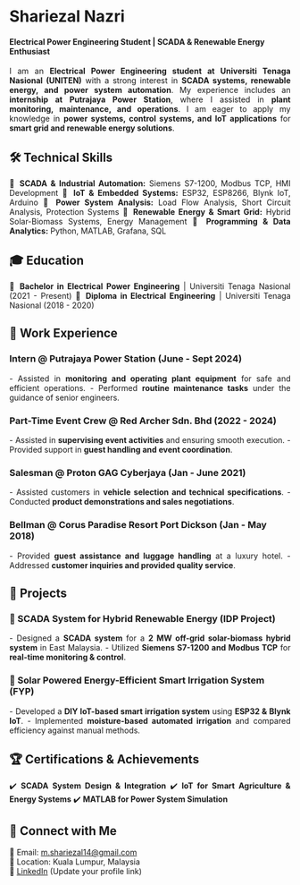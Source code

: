 # Shariezal Nazri  

#### Electrical Power Engineering Student | SCADA & Renewable Energy Enthusiast  

<p align="justify">  
I am an <b>Electrical Power Engineering student at Universiti Tenaga Nasional (UNITEN)</b> with a strong interest in <b>SCADA systems, renewable energy, and power system automation</b>. My experience includes an <b>internship at Putrajaya Power Station</b>, where I assisted in <b>plant monitoring, maintenance, and operations</b>. I am eager to apply my knowledge in <b>power systems, control systems, and IoT applications</b> for <b>smart grid and renewable energy solutions</b>.  
</p>  

## 🛠 Technical Skills  

<p align="justify">  
🔹 <b>SCADA & Industrial Automation:</b> Siemens S7-1200, Modbus TCP, HMI Development  
🔹 <b>IoT & Embedded Systems:</b> ESP32, ESP8266, Blynk IoT, Arduino  
🔹 <b>Power System Analysis:</b> Load Flow Analysis, Short Circuit Analysis, Protection Systems  
🔹 <b>Renewable Energy & Smart Grid:</b> Hybrid Solar-Biomass Systems, Energy Management  
🔹 <b>Programming & Data Analytics:</b> Python, MATLAB, Grafana, SQL  
</p>  

## 🎓 Education  

<p align="justify">  
🔹 <b>Bachelor in Electrical Power Engineering</b> | Universiti Tenaga Nasional (2021 - Present)  
🔹 <b>Diploma in Electrical Engineering</b> | Universiti Tenaga Nasional (2018 - 2020)  
</p>  

## 💼 Work Experience  

### **Intern @ Putrajaya Power Station (June - Sept 2024)**  
<p align="justify">  
- Assisted in <b>monitoring and operating plant equipment</b> for safe and efficient operations.  
- Performed <b>routine maintenance tasks</b> under the guidance of senior engineers.  
</p>  

### **Part-Time Event Crew @ Red Archer Sdn. Bhd (2022 - 2024)**  
<p align="justify">  
- Assisted in <b>supervising event activities</b> and ensuring smooth execution.  
- Provided support in <b>guest handling and event coordination</b>.  
</p>  

### **Salesman @ Proton GAG Cyberjaya (Jan - June 2021)**  
<p align="justify">  
- Assisted customers in <b>vehicle selection and technical specifications</b>.  
- Conducted <b>product demonstrations and sales negotiations</b>.  
</p>  

### **Bellman @ Corus Paradise Resort Port Dickson (Jan - May 2018)**  
<p align="justify">  
- Provided <b>guest assistance and luggage handling</b> at a luxury hotel.  
- Addressed <b>customer inquiries and provided quality service</b>.  
</p>  

## 📂 Projects  

### 🔹 SCADA System for Hybrid Renewable Energy (IDP Project)  
<p align="justify">  
- Designed a <b>SCADA system</b> for a <b>2 MW off-grid solar-biomass hybrid system</b> in East Malaysia.  
- Utilized <b>Siemens S7-1200 and Modbus TCP</b> for <b>real-time monitoring & control</b>.  
</p>  

### 🔹 Solar Powered Energy-Efficient Smart Irrigation System (FYP)  
<p align="justify">  
- Developed a <b>DIY IoT-based smart irrigation system</b> using <b>ESP32 & Blynk IoT</b>.  
- Implemented <b>moisture-based automated irrigation</b> and compared efficiency against manual methods.  
</p>  

## 🏆 Certifications & Achievements  

<p align="justify">  
✔️ <b>SCADA System Design & Integration</b>  
✔️ <b>IoT for Smart Agriculture & Energy Systems</b>  
✔️ <b>MATLAB for Power System Simulation</b>  
</p>  

## 📢 Connect with Me  

📧 Email: [m.shariezal14@gmail.com](mailto:m.shariezal14@gmail.com)  
📍 Location: Kuala Lumpur, Malaysia  
🔗 [LinkedIn](https://www.linkedin.com/) (Update your profile link)  
